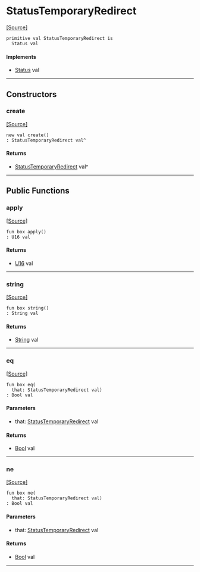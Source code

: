 # StatusTemporaryRedirect
<span class="source-link">[[Source]](src/http/status.md#L52)</span>
```pony
primitive val StatusTemporaryRedirect is
  Status val
```

#### Implements

* [Status](http-Status.md) val

---

## Constructors

### create
<span class="source-link">[[Source]](src/http/status.md#L52)</span>


```pony
new val create()
: StatusTemporaryRedirect val^
```

#### Returns

* [StatusTemporaryRedirect](http-StatusTemporaryRedirect.md) val^

---

## Public Functions

### apply
<span class="source-link">[[Source]](src/http/status.md#L53)</span>


```pony
fun box apply()
: U16 val
```

#### Returns

* [U16](builtin-U16.md) val

---

### string
<span class="source-link">[[Source]](src/http/status.md#L54)</span>


```pony
fun box string()
: String val
```

#### Returns

* [String](builtin-String.md) val

---

### eq
<span class="source-link">[[Source]](src/http/status.md#L53)</span>


```pony
fun box eq(
  that: StatusTemporaryRedirect val)
: Bool val
```
#### Parameters

*   that: [StatusTemporaryRedirect](http-StatusTemporaryRedirect.md) val

#### Returns

* [Bool](builtin-Bool.md) val

---

### ne
<span class="source-link">[[Source]](src/http/status.md#L53)</span>


```pony
fun box ne(
  that: StatusTemporaryRedirect val)
: Bool val
```
#### Parameters

*   that: [StatusTemporaryRedirect](http-StatusTemporaryRedirect.md) val

#### Returns

* [Bool](builtin-Bool.md) val

---

